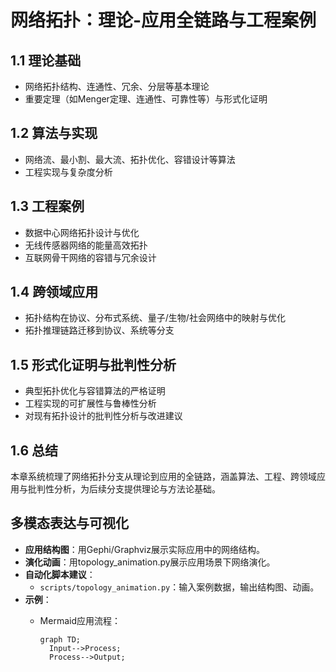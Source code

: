 # 网络拓扑：理论-应用全链路与工程案例

## 1.1 理论基础

- 网络拓扑结构、连通性、冗余、分层等基本理论
- 重要定理（如Menger定理、连通性、可靠性等）与形式化证明

## 1.2 算法与实现

- 网络流、最小割、最大流、拓扑优化、容错设计等算法
- 工程实现与复杂度分析

## 1.3 工程案例

- 数据中心网络拓扑设计与优化
- 无线传感器网络的能量高效拓扑
- 互联网骨干网络的容错与冗余设计

## 1.4 跨领域应用

- 拓扑结构在协议、分布式系统、量子/生物/社会网络中的映射与优化
- 拓扑推理链路迁移到协议、系统等分支

## 1.5 形式化证明与批判性分析

- 典型拓扑优化与容错算法的严格证明
- 工程实现的可扩展性与鲁棒性分析
- 对现有拓扑设计的批判性分析与改进建议

## 1.6 总结

本章系统梳理了网络拓扑分支从理论到应用的全链路，涵盖算法、工程、跨领域应用与批判性分析，为后续分支提供理论与方法论基础。

## 多模态表达与可视化

- **应用结构图**：用Gephi/Graphviz展示实际应用中的网络结构。
- **演化动画**：用topology_animation.py展示应用场景下网络演化。
- **自动化脚本建议**：
  - `scripts/topology_animation.py`：输入案例数据，输出结构图、动画。
- **示例**：
  - Mermaid应用流程：

    ```mermaid
    graph TD;
      Input-->Process;
      Process-->Output;
    ```
